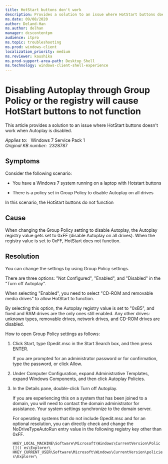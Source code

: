 ```yaml
---
title: HotStart buttons don't work
description: Provides a solution to an issue where HotStart buttons doesn't work when Autoplay is disabled.
ms.date: 09/08/2020
author: Deland-Han
ms.author: delhan
manager: dcscontentpm
audience: itpro
ms.topic: troubleshooting
ms.prod: windows-client
localization_priority: medium
ms.reviewer: kaushika
ms.prod-support-area-path: Desktop Shell
ms.technology: windows-client-shell-experience
---
```

# Disabling Autoplay through Group Policy or the registry will cause HotStart buttons to not function

This article provides a solution to an issue where HotStart buttons doesn't work when Autoplay is disabled.

_Applies to:_ &nbsp; Windows 7 Service Pack 1  
_Original KB number:_ &nbsp;2328787

## Symptoms

Consider the following scenario:

- You have a Windows 7 system running on a laptop with Hotstart buttons

- There is a policy set in Group Policy to disable Autoplay on all drives

In this scenario, the HotStart buttons do not function

## Cause

When changing the Group Policy setting to disable Autoplay, the Autoplay registry value gets set to 0xFF (disable Autoplay on all drives). When the registry value is set to 0xFF, HotStart does not function.

## Resolution

You can change the settings by using Group Policy settings.

There are three options: "Not Configured", "Enabled", and "Disabled" in the "Turn off Autoplay".

When selecting "Enabled", you need to select "CD-ROM and removable media drives" to allow HotStart to function.

By selecting this option, the Autoplay registry value is set to "0xB5", and fixed and RAM drives are the only ones still enabled. Any other drives: unknown types, removable drives, network drives, and CD-ROM drives are disabled.

How to open Group Policy settings as follows:

1. Click Start, type Gpedit.msc in the Start Search box, and then press ENTER.

    If you are prompted for an administrator password or for confirmation, type the password, or click Allow.

2. Under Computer Configuration, expand Administrative Templates, expand Windows Components, and then click Autoplay Policies.

3. In the Details pane, double-click Turn off Autoplay.

    If you are experiencing this on a system that has been joined to a domain, you will need to contact the domain administrator for assistance. Your system settings synchronize to the domain server.  

    For operating systems that do not include Gpedit.msc and for an optional resolution, you can directly check and change the NoDriveTypeAutoRun entry value in the following registry key other than 0xFF.

    `HKEY_LOCAL_MACHINE\Software\Microsoft\Windows\CurrentVersion\Polic []() es\Explorer\
    HKEY_CURRENT_USER\Software\Microsoft\Windows\CurrentVersion\policies\Explorer\`
